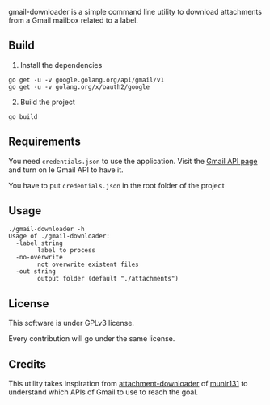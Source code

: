 gmail-downloader is a simple command line utility to download attachments from a Gmail mailbox
related to a label.


## Build

1. Install the dependencies

```
go get -u -v google.golang.org/api/gmail/v1
go get -u -v golang.org/x/oauth2/google
```

2. Build the project

```
go build
```

## Requirements

You need `credentials.json` to use the application.
Visit the [Gmail API page](https://developers.google.com/gmail/api/quickstart/go)
and turn on le Gmail API to have it.

You have to put `credentials.json` in the root folder of the project

## Usage

```
./gmail-downloader -h
Usage of ./gmail-downloader:
  -label string
    	label to process
  -no-overwrite
    	not overwrite existent files
  -out string
    	output folder (default "./attachments")
```
## License

This software is under GPLv3 license.

Every contribution will go under the same license.

## Credits

This utility takes inspiration from [attachment-downloader](https://github.com/munir131/attachment-downloader)
of [munir131](https://github.com/munir131) to understand which APIs of Gmail to use to reach the goal.
